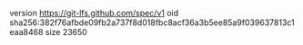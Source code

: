 version https://git-lfs.github.com/spec/v1
oid sha256:382f76afbde09fb2a737f8d018fbc8acf36a3b5ee85a9f039637813c1eaa8468
size 23650
